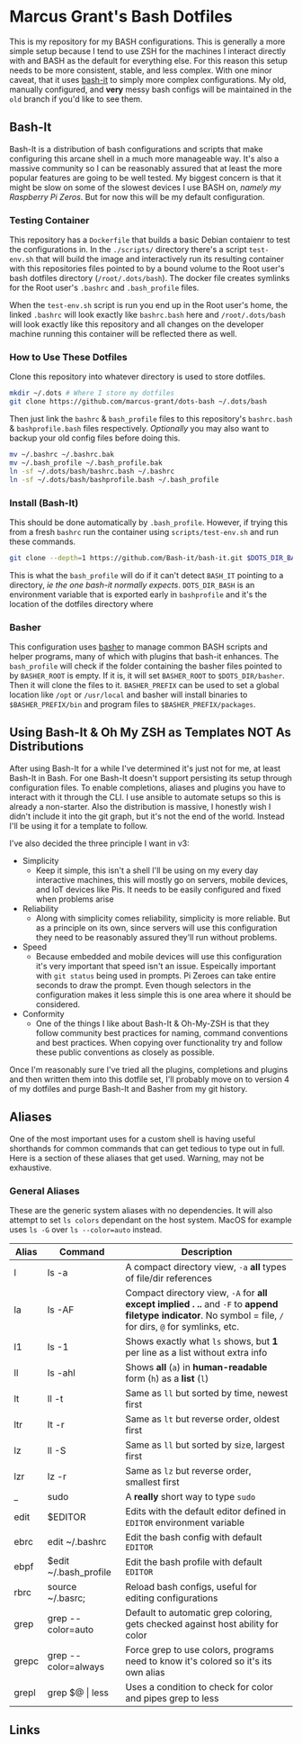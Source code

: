 # Marcus Grant's Bash Dotfiles

This is my repository for my BASH configurations. This is generally a more simple setup because I tend to use ZSH for the machines I interact directly with and BASH as the default for everything else. For this reason this setup needs to be more consistent, stable, and less complex. With one minor caveat, that it uses [bash-it][bash-it] to simply more complex configurations. My old, manually configured, and **very** messy bash configs will be maintained in the `old` branch if you'd like to see them.

## Bash-It

Bash-It is a distribution of bash configurations and scripts that make configuring this arcane shell in a much more manageable way. It's also a massive community so I can be reasonably assured that at least the more popular features are going to be well tested. My biggest concern is that it might be slow on some of the slowest devices I use BASH on, *namely my Raspberry Pi Zeros*. But for now this will be my default configuration.

### Testing Container

This repository has a `Dockerfile` that builds a basic Debian contaienr to test the configurations in. In the `./scripts/` directory there's a script `test-env.sh` that will build the image and interactively run its resulting container with this repositories files pointed to by a bound volume to the Root user's bash dotfiles directory (`/root/.dots/bash`). The docker file creates symlinks for the Root user's `.bashrc` and `.bash_profile` files.

When the `test-env.sh` script is run you end up in the Root user's home, the linked `.bashrc` will look exactly like `bashrc.bash` here and `/root/.dots/bash` will look exactly like this repository and all changes on the developer machine running this container will be reflected there as well.

### How to Use These Dotfiles

Clone this repository into whatever directory is used to store dotfiles.

```sh
mkdir ~/.dots # Where I store my dotfiles
git clone https://github.com/marcus-grant/dots-bash ~/.dots/bash
```

Then just link the `bashrc` & `bash_profile` files to this repository's `bashrc.bash` & `bashprofile.bash` files respectively. *Optionally* you may also want to backup your old config files before doing this.

```sh
mv ~/.bashrc ~/.bashrc.bak
mv ~/.bash_profile ~/.bash_profile.bak
ln -sf ~/.dots/bash/bashrc.bash ~/.bashrc
ln -sf ~/.dots/bash/bashprofile.bash ~/.bash_profile
```

### Install (Bash-It)

This should be done automatically by `.bash_profile`. However, if trying this from a fresh `bashrc` run the container using `scripts/test-env.sh` and run these commands.

```sh
git clone --depth=1 https://github.com/Bash-it/bash-it.git $DOTS_DIR_BASH/bash-it
```

This is what the `bash_profile` will do if it can't detect `BASH_IT` pointing to a directory, *ie the one bash-it normally expects*. `DOTS_DIR_BASH` is an environment variable that is exported early in `bashprofile` and it's the location of the dotfiles directory where

### Basher

This configuration uses [basher][basher] to manage common BASH scripts and helper programs, many of which with plugins that bash-it enhances. The `bash_profile` will check if the folder containing the basher files pointed to by `BASHER_ROOT` is empty. If it is, it will set `BASHER_ROOT` to `$DOTS_DIR/basher`. Then it will clone the files to it. `BASHER_PREFIX` can be used to set a global location like `/opt` or `/usr/local` and basher will install binaries to `$BASHER_PREFIX/bin` and program files to `$BASHER_PREFIX/packages`.

## Using Bash-It & Oh My ZSH as Templates NOT As Distributions

After using Bash-It for a while I've determined it's just not for me, at least Bash-It in Bash. For one Bash-It doesn't support persisting its setup through configuration files. To enable completions, aliases and plugins you have to interact with it through the CLI. I use ansible to automate setups so this is already a non-starter. Also the distribution is massive, I honestly wish I didn't include it into the git graph, but it's not the end of the world. Instead I'll be using it for a template to follow.

I've also decided the three principle I want in v3:

- Simplicity
  - Keep it simple, this isn't a shell I'll be using on my every day interactive machines, this will mostly go on servers, mobile devices, and IoT devices like Pis. It needs to be easily configured and fixed when problems arise
- Reliability
  - Along with simplicity comes reliability, simplicity is more reliable. But as a principle on its own, since servers will use this configuration they need to be reasonably assured they'll run without problems.
- Speed
  - Because embedded and mobile devices will use this configuration it's very important that speed isn't an issue. Espeically important with `git status` being used in prompts. Pi Zeroes can take entire seconds to draw the prompt. Even though selectors in the configuration makes it less simple this is one area where it should be considered.
- Conformity
  - One of the things I like about Bash-It & Oh-My-ZSH is that they follow community best practices for naming, command conventions and best practices. When copying over functionality try and follow these public conventions as closely as possible.

Once I'm reasonably sure I've tried all the plugins, completions and plugins and then written them into this dotfile set, I'll probably move on to version 4 of my dotfiles and purge Bash-It and Basher from my git history.

## Aliases

One of the most important uses for a custom shell is having useful shorthands for common commands that can get tedious to type out in full. Here is a section of these aliases that get used. Warning, may not be exhaustive.

### General Aliases

These are the generic system aliases with no dependencies. It will also attempt to set `ls colors` dependant on the host system. MacOS for example uses `ls -G` over `ls --color=auto` instead.

| Alias | Command | Description |
--- | --- | --- |
| l | ls -a | A compact directory view, `-a` **all** types of file/dir references |
| la | ls -AF | Compact directory view, `-A` for **all except implied . ..** and `-F` to **append filetype indicator**. No symbol = file, `/` for dirs, `@` for symlinks, etc. |
| l1 | ls -1 | Shows exactly what `ls` shows, but **1** per line as a list without extra info |
| ll | ls -ahl | Shows **all** (`a`) in **human-readable** form (`h`) as a **list** (`l`) |
| lt | ll -t | Same as `ll` but sorted by time, newest first |
| ltr | lt -r | Same as `lt` but reverse order, oldest first |
| lz | ll -S | Same as `ll` but sorted by si`z`e, largest first |
| lzr | lz -r | Same as `lz` but reverse order, smallest first |
| _ | sudo | A **really** short way to type `sudo` |
| edit | $EDITOR | Edits with the default editor defined in `EDITOR` environment variable|
| ebrc | edit ~/.bashrc | Edit the bash config with default `EDITOR` |
| ebpf | $edit ~/.bash_profile | Edit the bash profile with default `EDITOR` |
| rbrc | source ~/.basrc; | Reload bash configs, useful for editing configurations |
| grep | grep --color=auto | Default to automatic grep coloring, gets checked against host ability for color |
| grepc | grep --color=always | Force grep to use colors, programs need to know it's colored  so it's its own alias |
| grepl | grep $@ \| less | Uses a condition to check for color and pipes grep to less |

## Links

[bash-it]: https://github.com/Bash-it/bash-it
[basher]: https://github.com/basherpm/basher
